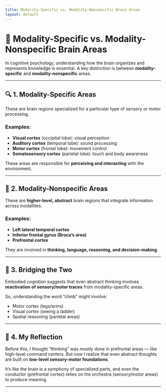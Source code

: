 ```yaml
---
title: Modality-Specific vs. Modality-Nonspecific Brain Areas
layout: default
---
```


# 🧠 Modality-Specific vs. Modality-Nonspecific Brain Areas

In cognitive psychology, understanding how the brain organizes and represents knowledge is essential. A key distinction is between **modality-specific** and **modality-nonspecific** areas.

---

## 🔍 1. Modality-Specific Areas

These are brain regions specialized for a particular type of sensory or motor processing.

### Examples:

- **Visual cortex** (occipital lobe): visual perception
- **Auditory cortex** (temporal lobe): sound processing
- **Motor cortex** (frontal lobe): movement control
- **Somatosensory cortex** (parietal lobe): touch and body awareness

These areas are responsible for **perceiving and interacting** with the environment.

---

## 🧠 2. Modality-Nonspecific Areas

These are **higher-level, abstract** brain regions that integrate information across modalities.

### Examples:

- **Left lateral temporal cortex**
- **Inferior frontal gyrus (Broca’s area)**
- **Prefrontal cortex**

They are involved in **thinking, language, reasoning, and decision-making**.

---

## 🌉 3. Bridging the Two

Embodied cognition suggests that even abstract thinking involves **reactivation of sensory/motor traces** from modality-specific areas.

So, understanding the word “climb” might involve:

- Motor cortex (legs/arms)
- Visual cortex (seeing a ladder)
- Spatial reasoning (parietal areas)

---

## 💭 4. My Reflection

Before this, I thought “thinking” was mostly done in prefrontal areas — like high-level command centers. But now I realize that even abstract thoughts are built on **low-level sensory-motor foundations**.

It’s like the brain is a symphony of specialized parts, and even the conductor (prefrontal cortex) relies on the orchestra (sensory/motor areas) to produce meaning.

---